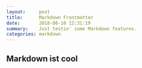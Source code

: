 ```yaml
---
layout:     post
title:      Markdown Frontmatter
date:       2018-06-10 12:31:19
summary:    Just testin' some Markdown features.
categories: markdown
---
```


## Markdown ist cool
